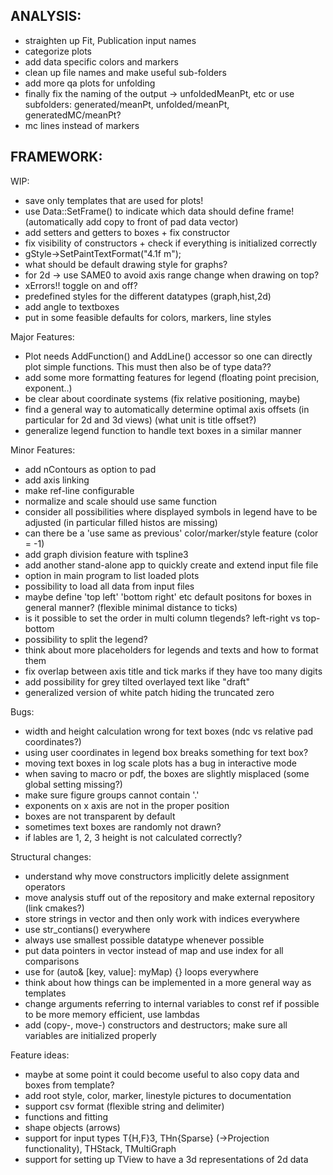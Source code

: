 ANALYSIS:
---------
- straighten up Fit, Publication input names
- categorize plots
- add data specific colors and markers
- clean up file names and make useful sub-folders
- add more qa plots for unfolding
- finally fix the naming of the output -> unfoldedMeanPt, etc or use subfolders: generated/meanPt, unfolded/meanPt, generatedMC/meanPt?
- mc lines instead of markers

FRAMEWORK:
----------

WIP:
- save only templates that are used for plots!
- use Data::SetFrame() to indicate which data should define frame! (automatically add copy to front of pad data vector)
- add setters and getters to boxes + fix constructor
- fix visibility of constructors + check if everything is initialized correctly
- gStyle->SetPaintTextFormat("4.1f m");
- what should be default drawing style for graphs?
- for 2d -> use SAME0 to avoid axis range change when drawing on top?
- xErrors!! toggle on and off?
- predefined styles for the different datatypes (graph,hist,2d)
- add angle to textboxes
- put in some feasible defaults for colors, markers, line styles


Major Features:
- Plot needs AddFunction() and AddLine() accessor so one can directly plot simple functions. This must then also be of type data??
- add some more formatting features for legend (floating point precision, exponent..)
- be clear about coordinate systems (fix relative positioning, maybe)
- find a general way to automatically determine optimal axis offsets (in particular for 2d and 3d views) (what unit is title offset?)
- generalize legend function to handle text boxes in a similar manner

Minor Features:
- add nContours as option to pad
- add axis linking
- make ref-line configurable
- normalize and scale should use same function
- consider all possibilities where displayed symbols in legend have to be adjusted (in particular filled histos are missing)
- can there be a 'use same as previous' color/marker/style feature (color = -1)
- add graph division feature with tspline3
- add another stand-alone app to quickly create and extend input file file
- option in main program to list loaded plots
- possibility to load all data from input files
- maybe define 'top left' 'bottom right' etc default positons for boxes in general manner? (flexible minimal distance to ticks)
- is it possible to set the order in multi column tlegends? left-right vs top-bottom
- possibility to split the legend?
- think about more placeholders for legends and texts and how to format them
- fix overlap between axis title and tick marks if they have too many digits
- add possibility for grey tilted overlayed text like "draft"
- generalized version of white patch hiding the truncated zero


Bugs:
- width and height calculation wrong for text boxes (ndc vs relative pad coordinates?)
- using user coordinates in legend box breaks something for text box?
- moving text boxes in log scale plots has a bug in interactive mode
- when saving to macro or pdf, the boxes are slightly misplaced (some global setting missing?)
- make sure figure groups cannot contain '.'
- exponents on x axis are not in the proper position
- boxes are not transparent by default
- sometimes text boxes are randomly not drawn?
- if lables are 1, 2, 3 height is not calculated correctly?

Structural changes:
- understand why move constructors implicitly delete assignment operators
- move analysis stuff out of the repository and make external repository (link cmakes?)
- store strings in vector and then only work with indices everywhere
- use str_contians() everywhere
- always use smallest possible datatype whenever possible
- put data pointers in vector instead of map and use index for all comparisons
- use for (auto& [key, value]: myMap) {} loops everywhere
- think about how things can be implemented in a more general way as templates
- change arguments referring to internal variables to const ref if possible to be more memory efficient, use lambdas
- add (copy-, move-) constructors and destructors; make sure all variables are initialized properly

Feature ideas:
- maybe at some point it could become useful to also copy data and boxes from template?
- add root style, color, marker, linestyle pictures to documentation
- support csv format (flexible string and delimiter)
- functions and fitting
- shape objects (arrows)
- support for input types T{H,F}3, THn{Sparse} (->Projection functionality), THStack, TMultiGraph
- support for setting up TView to have a 3d representations of 2d data
